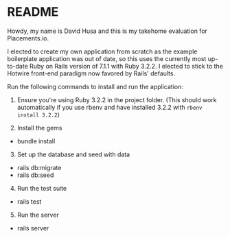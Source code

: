 # README

Howdy, my name is David Husa and this is my takehome evaluation for Placements.io.

I elected to create my own application from scratch as the example boilerplate application was out of date, so this uses the currently most up-to-date Ruby on Rails version of 7.1.1 with Ruby 3.2.2.  I elected to stick to the Hotwire front-end paradigm now favored by Rails' defaults.

Run the following commands to install and run the application:
1) Ensure you're using Ruby 3.2.2 in the project folder. (This should work automatically if you use rbenv and have installed 3.2.2 with `rbenv install 3.2.2`)

2) Install the gems
* bundle install

3) Set up the database and seed with data
* rails db:migrate
* rails db:seed

4) Run the test suite
* rails test

5) Run the server
* rails server
